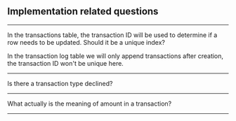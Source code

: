 ## Implementation related questions

---

In the transactions table, the transaction ID will be used to determine if a row needs to be updated.
Should it be a unique index?

In the transaction log table we will only append transactions after creation, the transaction ID won't be unique here.

---

Is there a transaction type declined?

---

What actually is the meaning of amount in a transaction?

---
